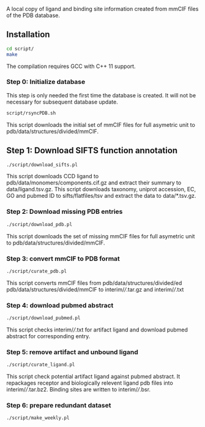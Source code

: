 A local copy of ligand and binding site information created from mmCIF files of the PDB database.

## Installation ##
```bash
cd script/
make
```
The compilation requires GCC with C++ 11 support.

### Step 0: Initialize database ###
This step is only needed the first time the database is created. It will not be necessary for subsequent database update.
```bash
script/rsyncPDB.sh
```
This script downloads the initial set of mmCIF files for full asymetric unit to pdb/data/structures/divided/mmCIF.

## Step 1: Download SIFTS function annotation ###
```bash
./script/download_sifts.pl
```
This script downloads CCD ligand to pdb/data/monomers/components.cif.gz and extract their summary to data/ligand.tsv.gz.
This script downloads taxonomy, uniprot accession, EC, GO and pubmed ID to sifts/flatfiles/tsv and extract the data to data/\*.tsv.gz.

### Step 2: Download missing PDB entries ###
```bash
./script/download_pdb.pl
```
This script downloads the set of missing mmCIF files for full asymetric unit to pdb/data/structures/divided/mmCIF.

### Step 3: convert mmCIF to PDB format ###
```bash
./script/curate_pdb.pl
```
This script converts mmCIF files from pdb/data/structures/divided/ed pdb/data/structures/divided/mmCIF to interim/*/*.tar.gz and interim/*/*.txt

### Step 4: download pubmed abstract ###
```bash
./script/download_pubmed.pl
```
This script checks interim/*/*.txt for artifact ligand and download pubmed
abstract for corresponding entry.

### Step 5: remove artifact and unbound ligand ###
```bash
./script/curate_ligand.pl
```
This script check potential artifact ligand against pubmed abstract. It repackages receptor and biologically relevent ligand pdb files into interim/*/*.tar.bz2. Binding sites are written to interim/*/*.bsr.

### Step 6: prepare redundant dataset ###
```bash
./script/make_weekly.pl
```
